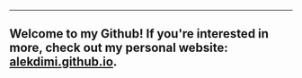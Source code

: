 ---
## Welcome to my Github! If you're interested in more, check out my personal website: [alekdimi.github.io](https://alekdimi.github.io).
